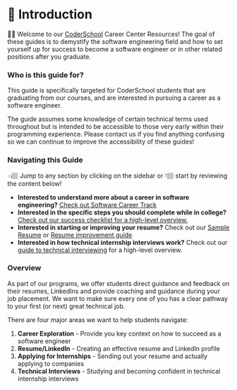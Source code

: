 # 💼 Introduction

👋🏾 Welcome to our [CoderSchool](https://www.coderschool.vn/) Career Center Resources! The goal of these guides is to demystify the software engineering field and how to set yourself up for success to become a software engineer or in other related positions after you graduate.

### Who is this guide for? <a id="Who-is-this-guide-for"></a>

This guide is specifically targeted for CoderSchool students that are graduating from our courses, and are interested in pursuing a career as a software engineer.

The guide assumes some knowledge of certain technical terms used throughout but is intended to be accessible to those very early within their programming experience. Please contact us if you find anything confusing so we can continue to improve the accessibility of these guides!

### Navigating this Guide <a id="Navigating-this-Guide"></a>

👈🏽 Jump to any section by clicking on the sidebar or 👇🏽 start by reviewing the content below!

* **Interested to understand more about a career in software engineering?** [Check out Software Career Track](https://app.gitbook.com/@coderschool/s/coderschool-student-handbook/~/drafts/-MDYkuV6aL-MSRZ7Jfyi/software-career-tracks)
* **Interested in the specific steps you should complete while in college?** [Check out our success checklist for a high-level overview.](https://app.gitbook.com/@coderschool/s/coderschool-student-handbook/~/drafts/-MDYkuV6aL-MSRZ7Jfyi/success-checklist)
* **Interested in starting or improving your resume?** Check out our [Sample Resume](https://drive.google.com/drive/u/0/folders/12GMqqIPHQLFvmPiVbtcfc7n8NEK5zxuk) or [Resume improvement guide](https://app.gitbook.com/@coderschool/s/coderschool-student-handbook/~/drafts/-MDYkuV6aL-MSRZ7Jfyi/prior-interview-prep/student-resume-guide)
* **Interested in how technical internship interviews work?** Check out our [guide to technical interviewing](https://app.gitbook.com/@coderschool/s/coderschool-student-handbook/~/drafts/-MDYkuV6aL-MSRZ7Jfyi/technical-interview/to-win-your-interviews) for a high-level overview.

### Overview <a id="Overview"></a>

As part of our programs, we offer students direct guidance and feedback on their resumes, LinkedIns and provide coaching and guidance during your job placement. We want to make sure every one of you has a clear pathway to your first \(or next\) great technical job.

There are four major areas we want to help students navigate:

1. **Career Exploration** - Provide you key context on how to succeed as a software engineer
2. **Resume/LinkedIn** - Creating an effective resume and LinkedIn profile
3. **Applying for Internships** - Sending out your resume and actually applying to companies
4. **Technical Interviews** - Studying and becoming confident in technical internship interviews

